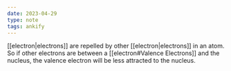 ```yaml
---
date: 2023-04-29
type: note
tags: ankify
---
```


[[electron|electrons]] are repelled by other [[electron|electrons]] in an atom. So if other electrons are between a [[electron#Valence Electrons]] and the nucleus, the valence electron will be less attracted to the nucleus.
